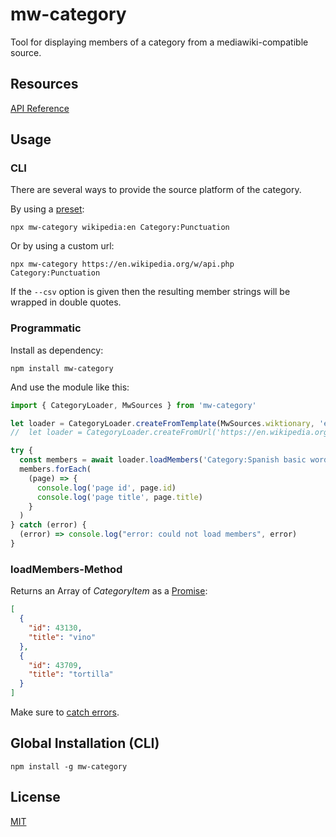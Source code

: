 # mw-category

Tool for displaying members of a category from a mediawiki-compatible source.

## Resources

[API Reference](https://eisverticker.github.io/mw-category/)

## Usage

### CLI

There are several ways to provide the source platform of the category.

By using a [preset](./lib/mw-sources.js):

```shell
npx mw-category wikipedia:en Category:Punctuation
```

Or by using a custom url:

```shell
npx mw-category https://en.wikipedia.org/w/api.php Category:Punctuation
```

If the `--csv` option is given then the resulting member strings will be wrapped in double quotes.

### Programmatic

Install as dependency:

```shell
npm install mw-category
```

And use the module like this:

```javascript
import { CategoryLoader, MwSources } from 'mw-category'

let loader = CategoryLoader.createFromTemplate(MwSources.wiktionary, 'en')
//  let loader = CategoryLoader.createFromUrl('https://en.wikipedia.org/w/api.php')

try {
  const members = await loader.loadMembers('Category:Spanish basic words')
  members.forEach(
    (page) => {
      console.log('page id', page.id)
      console.log('page title', page.title)
    }
  )
} catch (error) {
  (error) => console.log("error: could not load members", error)
}
```

### loadMembers-Method

Returns an Array of _CategoryItem_ as a [Promise](https://developer.mozilla.org/en-US/docs/Web/JavaScript/Guide/Using_promises):

```json
[
  {
    "id": 43130,
    "title": "vino"
  },
  {
    "id": 43709,
    "title": "tortilla"
  }
]
```

Make sure to [catch errors](https://developer.mozilla.org/en-US/docs/Web/JavaScript/Guide/Using_promises).

## Global Installation (CLI)

```shell
npm install -g mw-category
```

## License

[MIT](LICENSE)
